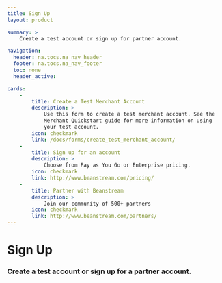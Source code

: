 ```yaml
---
title: Sign Up
layout: product

summary: >
    Create a test account or sign up for partner account. 

navigation:
  header: na.tocs.na_nav_header
  footer: na.tocs.na_nav_footer
  toc: none
  header_active: 

cards:
    -
        title: Create a Test Merchant Account
        description: >
            Use this form to create a test merchant account. See the 
            Merchant Quickstart guide for more information on using 
            your test account.
        icon: checkmark
        link: /docs/forms/create_test_merchant_account/
    -
        title: Sign up for an account
        description: >
            Choose from Pay as You Go or Enterprise pricing.
        icon: checkmark
        link: http://www.beanstream.com/pricing/
    -
        title: Partner with Beanstream
        description: >
            Join our community of 500+ partners
        icon: checkmark
        link: http://www.beanstream.com/partners/
---
```


# Sign Up

### Create a test account or sign up for a partner account.
